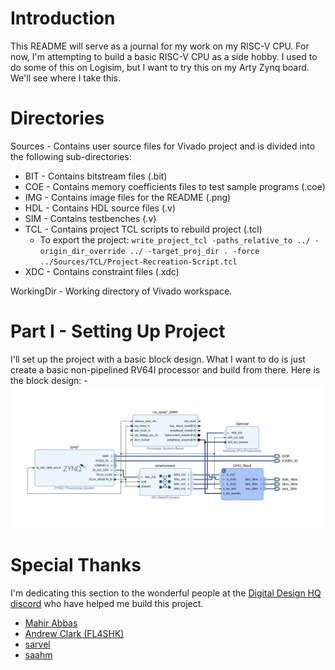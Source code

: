 # Introduction

This README will serve as a journal for my work on my RISC-V CPU. For now, I'm attempting to build a basic RISC-V CPU as a side hobby. I used to do some of this on Logisim, but I want to try this on my Arty Zynq board. We'll see where I take this.

# Directories

Sources - Contains user source files for Vivado project and is divided into the following sub-directories:

- BIT - Contains bitstream files (.bit)
- COE - Contains memory coefficients files to test sample programs (.coe)
- IMG - Contains image files for the README (.png)
- HDL - Contains HDL source files (.v)
- SIM - Contains testbenches (.v)
- TCL - Contains project TCL scripts to rebuild project (.tcl)
    - To export the project: `write_project_tcl -paths_relative_to ../ -origin_dir_override ../ -target_proj_dir . -force ../Sources/TCL/Project-Recreation-Script.tcl`
- XDC - Contains constraint files (.xdc)

WorkingDir - Working directory of Vivado workspace.

# Part I - Setting Up Project

I'll set up the project with a basic block design. What I want to do is just create a basic non-pipelined RV64I processor and build from there. Here is the block design:
    - ![Block Design](./Sources/IMG/part-1-block-design.png)


# Special Thanks

I'm dedicating this section to the wonderful people at the [Digital Design HQ discord](https://discord.gg/4YWKUryprY) who have helped me build this project.
- [Mahir Abbas](https://github.com/MahirAbbas)
- [Andrew Clark (FL4SHK)](https://github.com/fl4shk)
- [sarvel](https://sarvel.xyz/)
- [saahm](https://github.com/saahm)
